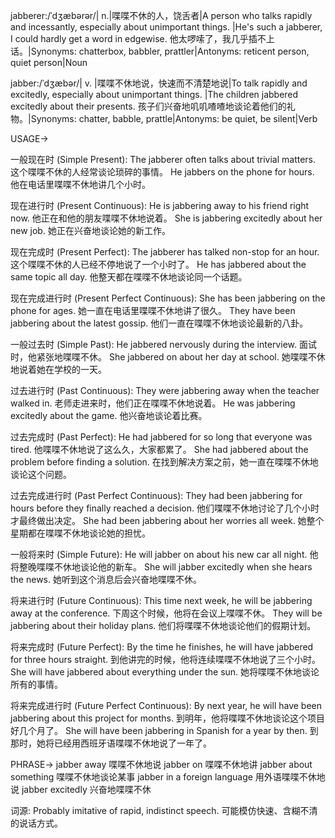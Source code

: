 jabberer:/ˈdʒæbərər/| n.|喋喋不休的人，饶舌者|A person who talks rapidly and incessantly, especially about unimportant things. |He's such a jabberer, I could hardly get a word in edgewise. 他太啰嗦了，我几乎插不上话。|Synonyms: chatterbox, babbler, prattler|Antonyms: reticent person, quiet person|Noun

jabber:/ˈdʒæbər/| v. |喋喋不休地说，快速而不清楚地说|To talk rapidly and excitedly, especially about unimportant things. |The children jabbered excitedly about their presents. 孩子们兴奋地叽叽喳喳地谈论着他们的礼物。|Synonyms: chatter, babble, prattle|Antonyms:  be quiet, be silent|Verb


USAGE->

一般现在时 (Simple Present):
The jabberer often talks about trivial matters.  这个喋喋不休的人经常谈论琐碎的事情。
He jabbers on the phone for hours. 他在电话里喋喋不休地讲几个小时。

现在进行时 (Present Continuous):
He is jabbering away to his friend right now.  他正在和他的朋友喋喋不休地说着。
She is jabbering excitedly about her new job. 她正在兴奋地谈论她的新工作。

现在完成时 (Present Perfect):
The jabberer has talked non-stop for an hour. 这个喋喋不休的人已经不停地说了一个小时了。
He has jabbered about the same topic all day. 他整天都在喋喋不休地谈论同一个话题。

现在完成进行时 (Present Perfect Continuous):
She has been jabbering on the phone for ages.  她一直在电话里喋喋不休地讲了很久。
They have been jabbering about the latest gossip. 他们一直在喋喋不休地谈论最新的八卦。

一般过去时 (Simple Past):
He jabbered nervously during the interview.  面试时，他紧张地喋喋不休。
She jabbered on about her day at school. 她喋喋不休地说着她在学校的一天。

过去进行时 (Past Continuous):
They were jabbering away when the teacher walked in.  老师走进来时，他们正在喋喋不休地说着。
He was jabbering excitedly about the game. 他兴奋地谈论着比赛。

过去完成时 (Past Perfect):
He had jabbered for so long that everyone was tired. 他喋喋不休地说了这么久，大家都累了。
She had jabbered about the problem before finding a solution. 在找到解决方案之前，她一直在喋喋不休地谈论这个问题。

过去完成进行时 (Past Perfect Continuous):
They had been jabbering for hours before they finally reached a decision.  他们喋喋不休地讨论了几个小时才最终做出决定。
She had been jabbering about her worries all week. 她整个星期都在喋喋不休地谈论她的担忧。

一般将来时 (Simple Future):
He will jabber on about his new car all night.  他将整晚喋喋不休地谈论他的新车。
She will jabber excitedly when she hears the news. 她听到这个消息后会兴奋地喋喋不休。

将来进行时 (Future Continuous):
This time next week, he will be jabbering away at the conference.  下周这个时候，他将在会议上喋喋不休。
They will be jabbering about their holiday plans. 他们将喋喋不休地谈论他们的假期计划。

将来完成时 (Future Perfect):
By the time he finishes, he will have jabbered for three hours straight.  到他讲完的时候，他将连续喋喋不休地说了三个小时。
She will have jabbered about everything under the sun. 她将喋喋不休地谈论所有的事情。

将来完成进行时 (Future Perfect Continuous):
By next year, he will have been jabbering about this project for months. 到明年，他将喋喋不休地谈论这个项目好几个月了。
She will have been jabbering in Spanish for a year by then. 到那时，她将已经用西班牙语喋喋不休地说了一年了。


PHRASE->
jabber away  喋喋不休地说
jabber on  喋喋不休地讲
jabber about something  喋喋不休地谈论某事
jabber in a foreign language  用外语喋喋不休地说
jabber excitedly  兴奋地喋喋不休


词源:  Probably imitative of rapid, indistinct speech.  可能模仿快速、含糊不清的说话方式。

